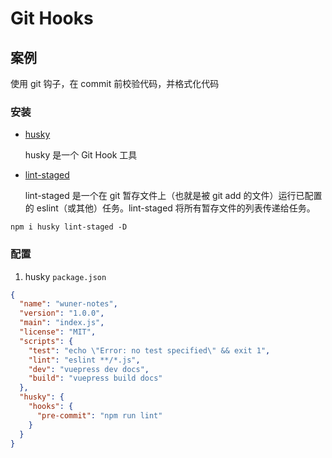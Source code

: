 # Git Hooks

## 案例

使用 git 钩子，在 commit 前校验代码，并格式化代码

### 安装

- [husky](https://www.npmjs.com/package/husky)

  husky 是一个 Git Hook 工具

- [lint-staged](https://github.com/okonet/lint-staged#readme)

  lint-staged 是一个在 git 暂存文件上（也就是被 git add 的文件）运行已配置的 eslint（或其他）任务。lint-staged 将所有暂存文件的列表传递给任务。

```
npm i husky lint-staged -D
```

### 配置

1. husky
   `package.json`

```json
{
  "name": "wuner-notes",
  "version": "1.0.0",
  "main": "index.js",
  "license": "MIT",
  "scripts": {
    "test": "echo \"Error: no test specified\" && exit 1",
    "lint": "eslint **/*.js",
    "dev": "vuepress dev docs",
    "build": "vuepress build docs"
  },
  "husky": {
    "hooks": {
      "pre-commit": "npm run lint"
    }
  }
}
```
